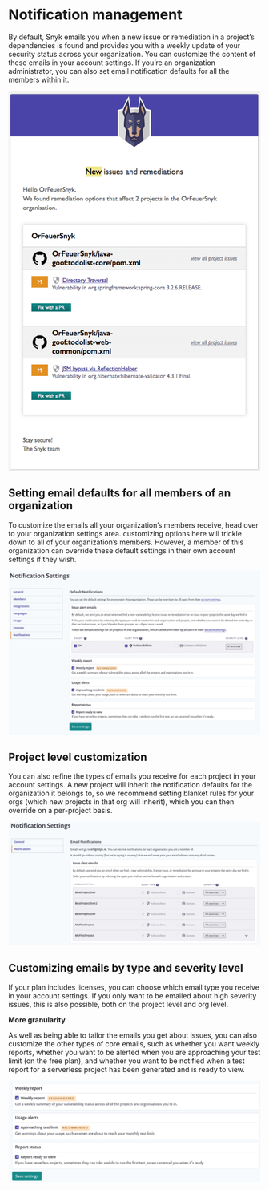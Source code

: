 # Notification management

By default, Snyk emails you when a new issue or remediation in a project’s dependencies is found and provides you with a weekly update of your security status across your organization. You can customize the content of these emails in your account settings. If you’re an organization administrator, you can also set email notification defaults for all the members within it.

![](../../.gitbook/assets/image%20%288%29.png)

## Setting email defaults for all members of an organization

To customize the emails all your organization’s members receive, head over to your organization settings area. customizing options here will trickle down to all of your organization’s members. However, a member of this organization can override these default settings in their own account settings if they wish.

![](../../.gitbook/assets/uuid-bf4252a7-0709-e717-2634-30bce2ff4765-en.png)

## Project level customization

You can also refine the types of emails you receive for each project in your account settings. A new project will inherit the notification defaults for the organization it belongs to, so we recommend setting blanket rules for your orgs \(which new projects in that org will inherit\), which you can then override on a per-project basis.

![](../../.gitbook/assets/uuid-8d00c193-1f5d-c062-3d59-41ddc6499626-en.png)

## Customizing emails by type and severity level

If your plan includes licenses, you can choose which email type you receive in your account settings. If you only want to be emailed about high severity issues, this is also possible, both on the project level and org level.

**More granularity**

As well as being able to tailor the emails you get about issues, you can also customize the other types of core emails, such as whether you want weekly reports, whether you want to be alerted when you are approaching your test limit \(on the free plan\), and whether you want to be notified when a test report for a serverless project has been generated and is ready to view.

![](../../.gitbook/assets/uuid-0adf4f70-019d-008a-9bde-82317eba2e44-en.png)


